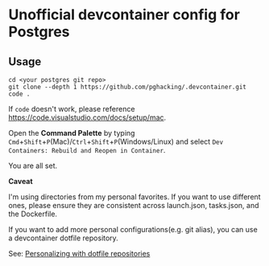 # Unofficial devcontainer config for Postgres

## Usage

```
cd <your postgres git repo>
git clone --depth 1 https://github.com/pghacking/.devcontainer.git
code .
```

If `code` doesn't work, please reference https://code.visualstudio.com/docs/setup/mac.

Open the **Command Palette** by typing `Cmd`+`Shift`+`P`(Mac)/`Ctrl`+`Shift`+`P`(Windows/Linux) and select `Dev Containers: Rebuild and Reopen in Container`.

You are all set.

**Caveat**

I'm using directories from my personal favorites. If you want to use different ones, please ensure they are consistent across launch.json, tasks.json, and the Dockerfile.

If you want to add more personal configurations(e.g. git alias), you can use a devcontainer dotfile repository.

See: [Personalizing with dotfile repositories](https://code.visualstudio.com/docs/devcontainers/containers#_personalizing-with-dotfile-repositories)
